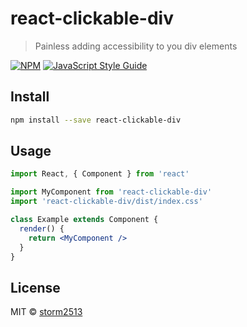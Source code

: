 # react-clickable-div

> Painless adding accessibility to you div elements

[![NPM](https://img.shields.io/npm/v/react-clickable-div.svg)](https://www.npmjs.com/package/react-clickable-div) [![JavaScript Style Guide](https://img.shields.io/badge/code_style-standard-brightgreen.svg)](https://standardjs.com)

## Install

```bash
npm install --save react-clickable-div
```

## Usage

```jsx
import React, { Component } from 'react'

import MyComponent from 'react-clickable-div'
import 'react-clickable-div/dist/index.css'

class Example extends Component {
  render() {
    return <MyComponent />
  }
}
```

## License

MIT © [storm2513](https://github.com/storm2513)
